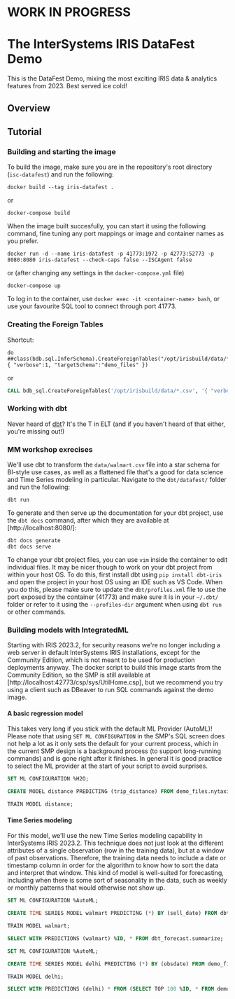 # WORK IN PROGRESS

# The InterSystems IRIS DataFest Demo

This is the DataFest Demo, mixing the most exciting IRIS data &amp; analytics features from 2023. 
Best served ice cold!

## Overview

## Tutorial

### Building and starting the image

To build the image, make sure you are in the repository's root directory (`isc-datafest`) and run the following:

```Shell
docker build --tag iris-datafest .
```
or
```Shell
docker-compose build
```

When the image built succesfully, you can start it using the following command, fine tuning any port mappings or image and container names as you prefer.

```Shell
docker run -d --name iris-datafest -p 41773:1972 -p 42773:52773 -p 8080:8080 iris-datafest --check-caps false --ISCAgent false
```
or (after changing any settings in the `docker-compose.yml` file)
```Shell
docker-compose up
```

To log in to the container, use `docker exec -it <container-name> bash`, or use your favourite SQL tool to connect through port 41773.

### Creating the Foreign Tables

Shortcut:
```ObjectScript
do ##class(bdb.sql.InferSchema).CreateForeignTables("/opt/irisbuild/data/*.csv", { "verbose":1, "targetSchema":"demo_files" })
```

or 

```SQL
CALL bdb_sql.CreateForeignTables('/opt/irisbuild/data/*.csv', '{ "verbose":1, "targetSchema":"demo_files" }')
```

### Working with dbt

Never heard of [dbt](http://getdbt.com)? It's the T in ELT (and if you haven't heard of that either, you're missing out!)

### MM workshop exrecises

We'll use dbt to transform the `data/walmart.csv` file into a star schema for BI-style use cases, as well as a flattened file that's a good for data science and Time Series modeling in particular. Navigate to the `dbt/datafest/` folder and run the following:

```Shell
dbt run
```

To generate and then serve up the documentation for your dbt project, use the `dbt docs` command, after which they are available at [http://localhost:8080/]:

```Shell
dbt docs generate
dbt docs serve
```

To change your dbt project files, you can use `vim` inside the container to edit individual files. It may be nicer though to work on your dbt project from within your host OS. To do this, first install dbt using `pip install dbt-iris` and open the project in your host OS using an IDE such as VS Code. When you do this, please make sure to update the `dbt/profiles.xml` file to use the port exposed by the container (41773) and make sure it is in your `~/.dbt/` folder or refer to it using the `--profiles-dir` argument when using `dbt run` or other commands.


### Building models with IntegratedML

Starting with IRIS 2023.2, for security reasons we're no longer including a web server in default InterSystems IRIS installations, except for the Community Edition, which is not meant to be used for production deployments anyway. The docker script to build this image starts from the Community Edition, so the SMP is still available at [http://localhost:42773/csp/sys/UtilHome.csp], but we recommend you try using a client such as DBeaver to run SQL commands against the demo image.


#### A basic regression model

This takes very long if you stick with the default ML Provider (AutoML)! Please note that using `SET ML CONFIGURATION` in the SMP's SQL screen does not help a lot as it only sets the default for your current process, which in the current SMP design is a background process (to support long-running commands) and is gone right after it finishes. In general it is good practice to select the ML provider at the start of your script to avoid surprises.

```SQL
SET ML CONFIGURATION %H2O;

CREATE MODEL distance PREDICTING (trip_distance) FROM demo_files.nytaxi_2020_05;

TRAIN MODEL distance;
```

#### Time Series modeling

For this model, we'll use the new Time Series modeling capability in InterSystems IRIS 2023.2. This technique does not just look at the different attributes of a single observation (row in the training data), but at a window of past observations. Therefore, the training data needs to include a date or timestamp column in order for the algorithm to know how to sort the data and interpret that window. This kind of model is well-suited for forecasting, including when there is some sort of seasonality in the data, such as weekly or monthly patterns that would otherwise not show up.

```SQL
SET ML CONFIGURATION %AutoML;

CREATE TIME SERIES MODEL walmart PREDICTING (*) BY (sell_date) FROM dbt_forecast.summarize USING { "Forward": 5 };

TRAIN MODEL walmart;

SELECT WITH PREDICTIONS (walmart) %ID, * FROM dbt_forecast.summarize;
```

```SQL
SET ML CONFIGURATION %AutoML;

CREATE TIME SERIES MODEL delhi PREDICTING (*) BY (obsdate) FROM demo_files.delhi USING {"Forward": 10 };

TRAIN MODEL delhi;

SELECT WITH PREDICTIONS (delhi) * FROM (SELECT TOP 100 %ID, * FROM demo_files.delhi);
```
